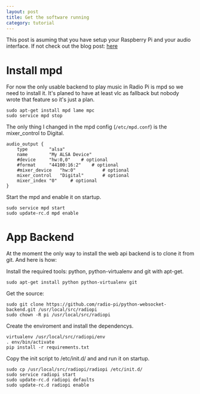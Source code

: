 ```yaml
---
layout: post
title: Get the software running
category: tutorial
---
```


This post is asuming that you have setup your Raspberry Pi
and your audio interface. If not check out the blog post: [here]( /2016-01-12-setup-a-radio-pi ) 

# Install mpd

For now the only usable backend to play music in Radio Pi is mpd so 
we need to install it. It's planed to have at least vlc as fallback 
but nobody wrote that feature so it's just a plan.

```
sudo apt-get install mpd lame mpc
sudo service mpd stop
```

The only thing I changed in the mpd config (`/etc/mpd.conf`) is the mixer_control to Digital.

```
audio_output {
	type		"alsa"
	name		"My ALSA Device"
	#device		"hw:0,0"	# optional
	#format		"44100:16:2"	# optional
	#mixer_device	"hw:0"	        # optional
	mixer_control	"Digital"       # optional
	mixer_index	"0"		# optional
}
```

Start the mpd and enable it on startup.

```
sudo service mpd start
sudo update-rc.d mpd enable
```

# App Backend

At the moment the only way to install the web api backend is to clone it from git.
And here is how:


Install the required tools: python, python-virtualenv and git with apt-get.

```
sudo apt-get install python python-virtualenv git
```

Get the source:

```
sudo git clone https://github.com/radio-pi/python-websocket-backend.git /usr/local/src/radiopi
sudo chown -R pi /usr/local/src/radiopi
```


Create the enviroment and install the dependencys. 

```
virtualenv /usr/local/src/radiopi/env
. env/bin/activate
pip install -r requirements.txt 
```

Copy the init script to /etc/init.d/ and and run it on startup.

```
sudo cp /usr/local/src/radiopi/radiopi /etc/init.d/
sudo service radiopi start
sudo update-rc.d radiopi defaults
sudo update-rc.d radiopi enable
```
